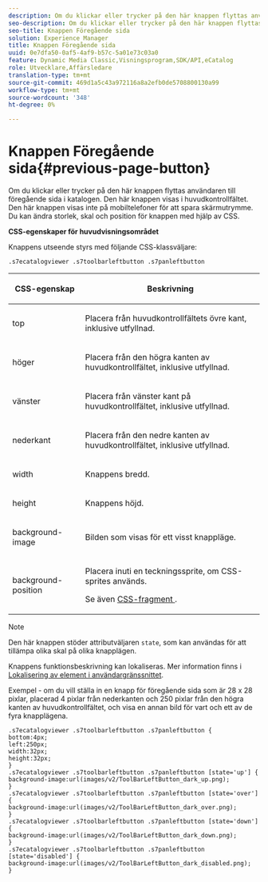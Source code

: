 ```yaml
---
description: Om du klickar eller trycker på den här knappen flyttas användaren till föregående sida i katalogen. Den här knappen visas i huvudkontrollfältet. Den här knappen visas inte på mobiltelefoner för att spara skärmutrymme. Du kan ändra storlek, skal och position för knappen med hjälp av CSS.
seo-description: Om du klickar eller trycker på den här knappen flyttas användaren till föregående sida i katalogen. Den här knappen visas i huvudkontrollfältet. Den här knappen visas inte på mobiltelefoner för att spara skärmutrymme. Du kan ändra storlek, skal och position för knappen med hjälp av CSS.
seo-title: Knappen Föregående sida
solution: Experience Manager
title: Knappen Föregående sida
uuid: 0e7dfa50-0af5-4af9-b57c-5a01e73c03a0
feature: Dynamic Media Classic,Visningsprogram,SDK/API,eCatalog
role: Utvecklare,Affärsledare
translation-type: tm+mt
source-git-commit: 469d1a5c43a972116a8a2efb0de5708800130a99
workflow-type: tm+mt
source-wordcount: '348'
ht-degree: 0%

---
```



# Knappen Föregående sida{#previous-page-button}

Om du klickar eller trycker på den här knappen flyttas användaren till föregående sida i katalogen. Den här knappen visas i huvudkontrollfältet. Den här knappen visas inte på mobiltelefoner för att spara skärmutrymme. Du kan ändra storlek, skal och position för knappen med hjälp av CSS.

<!--<a id="section_6C008EE11212461FA744F2540D38C295"></a>-->

**CSS-egenskaper för huvudvisningsområdet**

Knappens utseende styrs med följande CSS-klassväljare:

`.s7ecatalogviewer .s7toolbarleftbutton .s7panleftbutton`

<table id="table_94EE3F5BBE4547C0B4943471CEE7EDE4"> 
 <thead> 
  <tr> 
   <th colname="col1" class="entry"> <p> CSS-egenskap </p> </th> 
   <th colname="col2" class="entry"> <p>Beskrivning </p> </th> 
  </tr> 
 </thead>
 <tbody> 
  <tr> 
   <td colname="col1"> <p> <span class="codeph"> top  </span> </p> </td> 
   <td colname="col2"> <p>Placera från huvudkontrollfältets övre kant, inklusive utfyllnad. </p> </td> 
  </tr> 
  <tr> 
   <td colname="col1"> <p> <span class="codeph"> höger  </span> </p> </td> 
   <td colname="col2"> <p>Placera från den högra kanten av huvudkontrollfältet, inklusive utfyllnad. </p> </td> 
  </tr> 
  <tr> 
   <td colname="col1"> <p> <span class="codeph"> vänster  </span> </p> </td> 
   <td colname="col2"> <p>Placera från vänster kant på huvudkontrollfältet, inklusive utfyllnad. </p> </td> 
  </tr> 
  <tr> 
   <td colname="col1"> <p> <span class="codeph"> nederkant  </span> </p> </td> 
   <td colname="col2"> <p>Placera från den nedre kanten av huvudkontrollfältet, inklusive utfyllnad. </p> </td> 
  </tr> 
  <tr> 
   <td colname="col1"> <p> <span class="codeph"> width </span> </p> </td> 
   <td colname="col2"> <p>Knappens bredd. </p> </td> 
  </tr> 
  <tr> 
   <td colname="col1"> <p> <span class="codeph"> height  </span> </p> </td> 
   <td colname="col2"> <p>Knappens höjd. </p> </td> 
  </tr> 
  <tr> 
   <td colname="col1"> <p> <span class="codeph"> background-image  </span> </p> </td> 
   <td colname="col2"> <p>Bilden som visas för ett visst knappläge. </p> </td> 
  </tr> 
  <tr> 
   <td colname="col1"> <p> <span class="codeph"> background-position  </span> </p> </td> 
   <td colname="col2"> <p> Placera inuti en teckningssprite, om CSS-sprites används. </p> <p>Se även <a href="../../../c-html5-s7-aem-asset-viewers/c-html5-20-ecatalog-viewer-about/c-html5-20-ecatalog-viewer-customizingviewer/c-html5-20-ecatalog-viewer-customizingviewer.md#section-9d570f95eb2443aca74c1b02f6e89aff" format="dita" scope="local"> CSS-fragment </a>. </p> </td> 
  </tr> 
 </tbody> 
</table>

>[!NOTE]
>
>Den här knappen stöder attributväljaren `state`, som kan användas för att tillämpa olika skal på olika knapplägen.

Knappens funktionsbeskrivning kan lokaliseras. Mer information finns i [Lokalisering av element i användargränssnittet](../../../c-html5-s7-aem-asset-viewers/c-html5-20-ecatalog-viewer-about/c-html5-20-ecatalog-viewer-localization.md#concept-cbfc39344c494eb7b9f6a272cff0cc74).

Exempel - om du vill ställa in en knapp för föregående sida som är 28 x 28 pixlar, placerad 4 pixlar från nederkanten och 250 pixlar från den högra kanten av huvudkontrollfältet, och visa en annan bild för vart och ett av de fyra knapplägena.

```
.s7ecatalogviewer .s7toolbarleftbutton .s7panleftbutton { 
bottom:4px; 
left:250px; 
width:32px; 
height:32px; 
} 
.s7ecatalogviewer .s7toolbarleftbutton .s7panleftbutton [state='up'] { 
background-image:url(images/v2/ToolBarLeftButton_dark_up.png); 
} 
.s7ecatalogviewer .s7toolbarleftbutton .s7panleftbutton [state='over'] {  
background-image:url(images/v2/ToolBarLeftButton_dark_over.png); 
} 
.s7ecatalogviewer .s7toolbarleftbutton .s7panleftbutton [state='down'] {  
background-image:url(images/v2/ToolBarLeftButton_dark_down.png); 
} 
.s7ecatalogviewer .s7toolbarleftbutton .s7panleftbutton [state='disabled'] { 
background-image:url(images/v2/ToolBarLeftButton_dark_disabled.png); 
}
```

